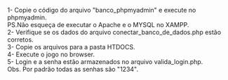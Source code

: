 1- Copie o código do arquivo "banco_phpmyadmin" e execute no phpmyadmin. <br>
PS.Não esqueça de executar o Apache e o MYSQL no XAMPP.<br>
2- Verifique se os dados do arquivo conectar_banco_de_dados.php estão corretos. <br>
3- Copie os arquivos para a pasta HTDOCS.<br>
4- Execute o jogo no browser.<br>
5- Login e a senha estão armazenados no arquivo valida_login.php.<br>
Obs. Por padrão todas as senhas são "1234".<br>

